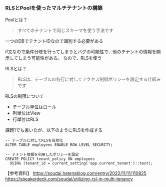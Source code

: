 ### RLSとPoolを使ったマルチテナントの構築

Poolとは？
> すべてのテナントで同じスキーマを使う手法です

一つのDBでテナントIDなので識別する必要がある

if文なので条件分岐を行ってしまうとバグの可能性で、他のテナントの情報を開示してしまう可能性がある。
なので、RLSを使う

RLSとは？
> RLSは、テーブルの各行に対してアクセス制御ポリシーを設定する仕組みです

RLSの制限について
- テーブル単位はロール
- 列単位はView
- 行単位はRLS

課題1でも書いたが、以下のようにRLSを作成する
```
-- テーブルに対してRLSを有効化
ALTER TABLE employees ENABLE ROW LEVEL SECURITY;

-- テナント情報を利用したポリシーを設定
CREATE POLICY tenant_policy ON employees
  USING (tenant_id = current_setting('app.current_tenant')::text);
```

【参考資料】
https://soudai.hatenablog.com/entry/2022/11/11/110825
https://speakerdeck.com/soudai/utilizing-rsl-in-multi-tenancy
